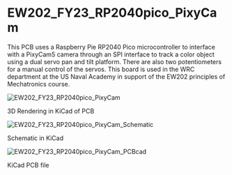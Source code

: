 # EW202_FY23_RP2040pico_PixyCam

  This PCB uses a Raspberry Pie RP2040 Pico microcontroller to interface with a PixyCam5 camera through an SPI interface to track a color object
using a dual servo pan and tilt platform.  There are also two potentiometers for a manual control of the servos.  This board is used in the WRC 
department at the US Naval Academy in support of the EW202 principles of Mechatronics course.

![EW202_FY23_RP2040pico_PixyCam](https://user-images.githubusercontent.com/5246863/217828681-84c1c6af-556a-428d-b6d0-5f7df50ef4b0.JPG)

3D Rendering in KiCad of PCB


![EW202_FY23_RP2040pico_PixyCam_Schematic](https://user-images.githubusercontent.com/5246863/217828866-47694f33-3395-44ca-8cc1-422c827a5181.JPG)

Schematic in KiCad

![EW202_FY23_RP2040pico_PixyCam_PCBcad](https://user-images.githubusercontent.com/5246863/217828705-7ea2cc95-8868-4a84-b352-8af210b700cc.JPG)

KiCad PCB file

